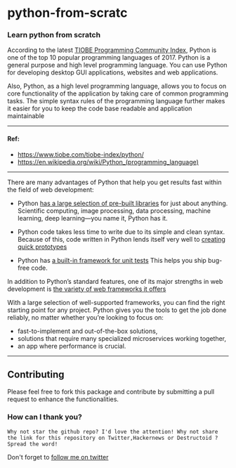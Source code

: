 # python-from-scratc

### Learn python from scratch

According to the latest [TIOBE Programming Community Index](https://www.tiobe.com/tiobe-index/?source=post_page---------------------------),  Python is one of the top 10 popular programming languages of 2017. Python is a general purpose and high level programming language. You can use Python for developing desktop GUI applications, websites and web applications. 

Also, Python, as a high level programming language, allows you to focus on core functionality of the application by taking care of common programming tasks. The simple syntax rules of the programming language further makes it easier for you to keep the code base readable and application maintainable 

--------------------------------------

#### Ref: 
- https://www.tiobe.com/tiobe-index/python/
- https://en.wikipedia.org/wiki/Python_(programming_language)

---------------------



There are many advantages of Python that help you get results fast within the field of web development:


* Python [has a large selection of pre-built libraries](https://stxnext.com/blog/2018/09/20/most-popular-python-scientific-libraries/)  for just about anything.
Scientific computing, image processing, data processing, machine learning, deep learning—you name it, Python has it.

* Python code takes less time to write due to its simple and clean syntax.
Because of this, code written in Python lends itself very well to [creating quick prototypes](https://stxnext.com/blog/2018/05/08/5x5-5-tips-building-successful-minimum-viable-product-5-weeks/)


* Python has [a built-in framework for unit tests](https://stxnext.com/blog/2018/06/21/measurable-benefits-unit-testing/)
This helps you ship bug-free code.


In addition to Python’s standard features, one of its major strengths in web development is [the variety of web frameworks it offers](https://stxnext.com/blog/2018/09/27/beginners-introduction-python-frameworks/)

With a large selection of well-supported frameworks, you can find the right starting point for any project. Python gives you the tools to get the job done reliably, no matter whether you’re looking to focus on:

* fast-to-implement and out-of-the-box solutions,
* solutions that require many specialized microservices working together,
* an app where performance is crucial.
------------------

## Contributing
 Please feel free to fork this package and contribute by submitting a pull request to enhance the functionalities.
 
 ### How can I thank you?
`Why not star the github repo? I'd love the attention! Why not share the link for this repository on Twitter,Hackernews or Destructoid ? Spread the word!`

Don't forget to [follow me on twitter](https://twitter.com/thecraftman_)


